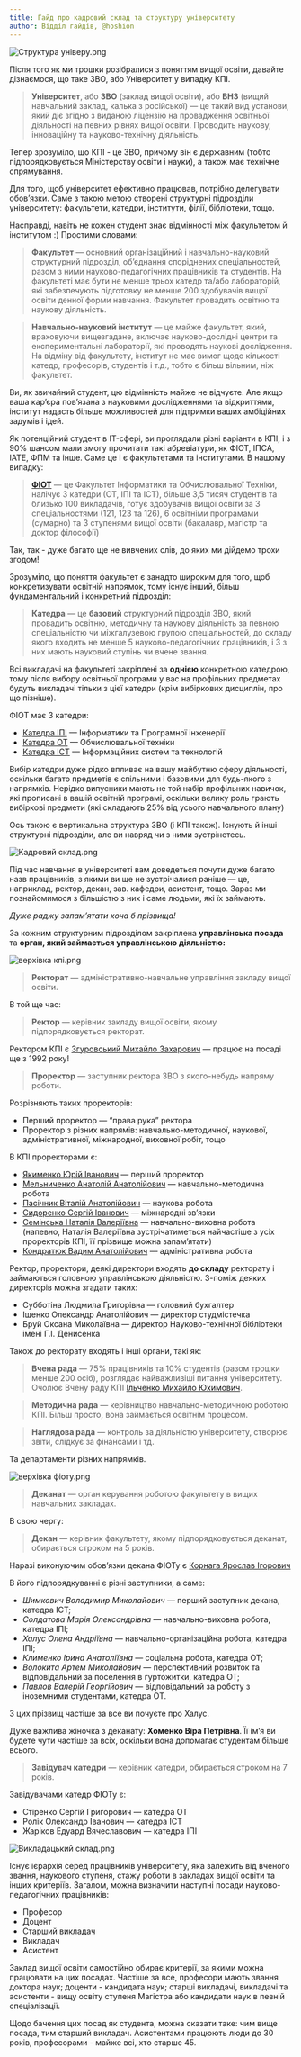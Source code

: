 ```yaml
---
title: Гайд про кадровий склад та структуру університету
author: Відділ гайдів, @hoshion
---
```


![Структура універу.png](https://telegra.ph/file/e0d7feaabf7abb9031e06.png)

Після того як ми трошки розібралися з поняттям вищої освіти, давайте дізнаємося, що таке ЗВО, або Університет у випадку КПІ.

> **Університет**, або **ЗВО** (заклад вищої освіти), або **ВНЗ** (вищий навчальний заклад, калька з російської) — це такий вид установи, який діє згідно з виданою ліцензію на провадження освітньої діяльності на певних рівнях вищої освіти. Проводить наукову, інноваційну та науково-технічну діяльність.
> 

Тепер зрозуміло, що КПІ - це ЗВО, причому він є державним (тобто підпорядковується Міністерству освіти і науки), а також має технічне спрямування.

Для того, щоб університет ефективно працював, потрібно делегувати обов’язки. Саме з такою метою створені структурні підрозділи університету: факультети, катедри, інститути, філії, бібліотеки, тощо.

Насправді, навіть не кожен студент знає відмінності між факультетом й інститутом :)
Простими словами:

> **Факультет** — основний організаційний і навчально-науковий структурний підрозділ, об’єднання споріднених спеціальностей, разом з ними науково-педагогічних працівників та студентів. На факультеті має бути не менше трьох катедр та/або лабораторій, які забезпечують підготовку не менше 200 здобувачів вищої освіти денної форми навчання. Факультет провадить освітню та наукову діяльність.
> 

> **Навчально-науковий інститут** — це майже факультет, який, враховуючи вищезгадане, включає науково-дослідні центри та експериментальні лабораторії, які проводять наукові дослідження. На відміну від факультету, інститут не має вимог щодо кількості катедр, професорів, студентів і т.д., тобто є більш вільним, ніж факультет.
> 

Ви, як звичайний студент, цю відмінність майже не відчуєте. Але якщо ваша кар’єра пов’язана з науковими дослідженнями та відкриттями, інститут надасть більше можливостей для підтримки ваших амбіційних задумів і ідей.

Як потенційний студент в IT-сфері, ви проглядали різні варіанти в КПІ, і з 90% шансом мали змогу прочитати такі абревіатури, як ФІОТ, ІПСА, ІАТЕ, ФПМ та інше. Саме це і є факультетами та інститутами. В нашому випадку:

> [**ФІОТ**](https://fiot.kpi.ua/) — це Факультет Інформатики та Обчислювальної Техніки, налічує 3 катедри (ОТ, ІПІ та ІСТ), більше 3,5 тисяч студентів та близько 100 викладачів, готує здобувачів вищої освіти за 3 спеціальностями (121, 123 та 126), 6 освітніми програмами (сумарно) та 3 ступенями вищої освіти (бакалавр, магістр та доктор філософії)
> 

Так, так - дуже багато ще не вивчених слів, до яких ми дійдемо трохи згодом!

Зрозуміло, що поняття факультет є занадто широким для того, щоб конкретизувати освітній напрямок, тому існує інший, більш фундаментальний і конкретний підрозділ:

> **Катедра** — це **базовий** структурний підрозділ ЗВО, який провадить освітню, методичну та наукову діяльність за певною спеціальністю чи міжгалузевою групою спеціальностей, до складу якого входить не менше 5 науково-педагогічних працівників, і 3 з них мають науковий ступінь чи вчене звання.
> 

Всі викладачі на факультеті закріплені за **однією** конкретною катедрою, тому після вибору освітньої програми у вас на профільних предметах будуть викладачі тільки з цієї катедри (крім вибіркових дисциплін, про що пізніше).

ФІОТ має 3 катедри:

- [Катедра ІПІ](https://ipi.kpi.ua) — Інформатики та Програмної інженерії
- [Катедра ОТ](http://comsys.kpi.ua) — Обчислювальної техніки
- [Катедра ІСТ](https://ist.kpi.ua) — Інформаційних систем та технологій

Вибір катедри дуже рідко впливає на вашу майбутню сферу діяльності, оскільки багато предметів є спільними і базовими для будь-якого з напрямків. Нерідко випусники мають не той набір профільних навичок, які прописані в вашій освітній програмі, оскільки велику роль грають вибіркові предмети (які складають 25% від усього навчального плану)

Ось такою є вертикальна структура ЗВО (і КПІ також). Існують й інші структурні підрозділи, але ви навряд чи з ними зустрінетесь.

![Кадровий склад.png](https://telegra.ph/file/156d8e284f1f8b933e9ba.png)

Під час навчання в університеті вам доведеться почути дуже багато назв працівників, з якими ви ще не зустрічалися раніше — це, наприклад, ректор, декан, зав. кафедри, асистент, тощо. Зараз ми познайомимося з більшістю з них і саме людьми, які їх займають. 

*Дуже раджу запам’ятати хоча б прізвища!*

За кожним структурним підрозділом закріплена **управлінська посада** та **орган, який займається управлінською діяльністю:**

![верхівка кпі.png](https://telegra.ph/file/9b0469f9ffb63a27c5567.png)

> **Ректорат** — адміністративно-навчальне управління закладу вищої освіти.
> 

В той ще час:

> **Ректор** — керівник закладу вищої освіти, якому підпорядковується ректорат.
> 

Ректором КПІ є [Згуровський Михайло Захарович](https://uk.wikipedia.org/wiki/Згуровський_Михайло_Захарович) — працює на посаді ще з 1992 року!

> **Проректор** — заступник ректора ЗВО з якого-небудь напряму роботи.
> 

Розрізняють таких проректорів:

- Перший проректор — “права рука” ректора
- Проректор з різних напрямів: навчально-методичної, наукової, адміністративної, міжнародної, виховної робіт, тощо

В КПІ проректорами є:

- [Якименко Юрій Іванович](https://kpi.ua/yakymenko) — перший проректор
- [Мельниченко Анатолій Анатолійович](https://kpi.ua/melnychenko) — навчально-методична робота
- [Пасічник Віталій Анатолійович](https://kpi.ua/pasichnyk) — наукова робота
- [Сидоренко Сергій Іванович](https://kpi.ua/sidorenko) — міжнародні зв’язки
- [Семінська Наталія Валеріївна](https://kpi.ua/seminska) — навчально-виховна робота (напевно, Наталія Валеріївна зустрічатиметься найчастіше з усіх проректорів КПІ, її прізвище можна запам’ятати)
- [Кондратюк Вадим Анатолійович](https://kpi.ua/kondratiuk_v) — адміністративна робота

Ректор, проректори, деякі директори входять **до складу** ректорату і займаються головною управлінською діяльністю. З-поміж деяких директорів можна згадати таких:

- Субботіна Людмила Григорівна — головний бухгалтер
- Іщенко Олександр Анатолійович — директор студмістечка
- Бруй Оксана Миколаївна — директор Науково-технічної бібліотеки імені Г.І. Денисенка

Також до ректорату входять і інші органи, такі як:

> **Вчена рада** — 75% працівників та 10% студентів (разом трошки менше 200 осіб), розглядає найважливіші питання університету. Очолює Вчену раду КПІ [Ільченко Михайло Юхимович](https://kpi.ua/ilchenko).
> 

> **Методична рада** — керівництво навчально-методичною роботою КПІ. Більш просто, вона займається освітнім процесом.
> 

> **Наглядова рада** — контроль за діяльністю університету, створює звіти, слідкує за фінансами і тд.
> 

Та департаменти різних напрямків.

![верхівка фіоту.png](https://telegra.ph/file/320a957b3370dcca074a6.png)

> **Деканат** — орган керування роботою факультету в вищих навчальних закладах.
> 

В свою чергу:

> **Декан** — керівник факультету, якому підпорядковується деканат, обирається строком на 5 років.
> 

Наразі виконуючим обов’язки декана ФІОТу є [Корнага Ярослав Ігорович](https://fiot.kpi.ua/?page_id=1504)

В його підпорядкуванні є різні заступники, а саме:

- *Шимкович Володимир Миколайович* — перший заступник декана, катедра ІСТ;
- *Солдатова Марія Олександрівна* — навчально-виховна робота, катедра ІПІ;
- *Халус Олена Андріївна* — навчально-організаційна робота, катедра ІПІ;
- *Клименко Ірина Анатоліївна* — соціальна робота, катедра ОТ;
- *Волокита Артем Миколайович* — перспективний розвиток та відповідальний за поселення в гуртожитки, катедра ОТ;
- *Павлов Валерій Георгійович* — відповідальний за роботу з іноземними студентами, катедра ОТ.

З цих прізвищ частіше за все ви почуєте про Халус.

Дуже важлива жіночка з деканату: **Хоменко Віра Петрівна**. Її ім’я ви будете чути частіше за всіх, оскільки вона допомагає студентам більше всього.

> **Завідувач катедри** — керівник катедри, обирається строком на 7 років.
> 

Завідувачами катедр ФІОТу є:

- Стіренко Сергій Григорович — катедра ОТ
- Ролік Олександр Іванович — катедра ІСТ
- Жаріков Едуард Вячеславович — катедра ІПІ

![Викладацький склад.png](https://telegra.ph/file/e5d6775a86db31d320e08.png)

Існує ієрархія серед працівників університету, яка залежить від вченого звання, наукового ступеня, стажу роботи в закладах вищої освіти та інших критеріїв. Загалом, можна визначити наступні посади науково-педагогічних працівників:

- Професор
- Доцент
- Старший викладач
- Викладач
- Асистент

Заклад вищої освіти самостійно обирає критерії, за якими можна працювати на цих посадах. Частіше за все, професори мають звання доктора наук; доценти - кандидата наук; старші викладачі, викладачі та асистенти - вищу освіту ступеня Магістра або кандидати наук в певній спеціалізації. 

Щодо бачення цих посад як студента, можна сказати таке: чим вище посада, тим старший викладач. Асистентами працюють люди до 30 років, професорами - майже всі, хто старше 45.
